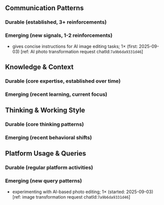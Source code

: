 ## Communication Patterns
### Durable (established, 3+ reinforcements)

### Emerging (new signals, 1-2 reinforcements)
- gives concise instructions for AI image editing tasks; 1× (first: 2025-09-03) [ref: AI photo transformation request chatId:`7a9b6da9331d46`]

## Knowledge & Context
### Durable (core expertise, established over time)

### Emerging (recent learning, current focus)

## Thinking & Working Style
### Durable (core thinking patterns)

### Emerging (recent behavioral shifts)

## Platform Usage & Queries
### Durable (regular platform activities)

### Emerging (new query patterns)
- experimenting with AI-based photo editing; 1× (started: 2025-09-03) [ref: image transformation request chatId:`7a9b6da9331d46`]